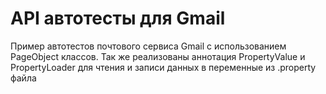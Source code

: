 # API автотесты для Gmail
Пример автотестов почтового сервиса Gmail с использованием PageObject классов. Так же реализованы аннотация PropertyValue и 
PropertyLoader для чтения и записи данных в переменные из .property файла
